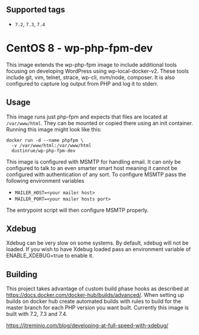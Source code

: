 ## Supported tags

* `7.2`, `7.3`, `7.4`

# CentOS 8 - wp-php-fpm-dev

This image extends the wp-php-fpm image to include additional tools focusing on developing WordPress using wp-local-docker-v2. These tools include git, vim, telnet, strace, wp-cli, nvm/node, composer. It is also configured to capture log output from PHP and log it to stderr.

## Usage

This image runs just php-fpm and expects that files are located at `/var/www/html`. They can be mounted or copied there using an init container. Running this image might look like this:

```
docker run -d --name phpfpm \
  -v /var/www/html:/var/www/html
  dustinrue/wp-php-fpm-dev
```

This image is configured with MSMTP for handling email. It can only be configured to talk to an even smarter smart host meaning it cannot be configured with authentication of any sort. To configure MSMTP pass the following environment variables

* `MAILER_HOST=<your mailer host>`
* `MAILER_PORT=<your mailer hosts port>`

The entrypoint script will then configure MSMTP properly.

## Xdebug

Xdebug can be very slow on some systems. By default, xdebug will not be loaded. If you wish to have Xdebug loaded pass an environment variable of ENABLE_XDEBUG=true to enable it.


## Building

This project takes advantage of custom build phase hooks as described at https://docs.docker.com/docker-hub/builds/advanced/. When setting up builds on docker hub create automated builds with rules to build for the master branch for each PHP version you want built. Currently this image is built with 7.2, 7.3 and 7.4.


https://jtreminio.com/blog/developing-at-full-speed-with-xdebug/
